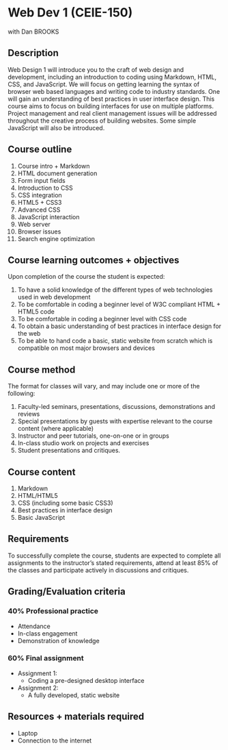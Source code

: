 # Web Dev 1 (CEIE-150)

with Dan BROOKS

## Description
Web Design 1 will introduce you to the craft of web design and development, including an introduction to coding using Markdown, HTML, CSS, and JavaScript. We will focus on getting learning the syntax of browser web based languages and writing code to industry standards. One will gain an understanding of best practices in user interface design. This course aims to focus on building interfaces for use on multiple platforms. Project management and real client management issues will be addressed throughout the creative process of building websites. Some simple JavaScript will also be introduced.

## Course outline
1. Course intro + Markdown
1. HTML document generation
1. Form input fields
1. Introduction to CSS
1. CSS integration
1. HTML5 + CSS3
1. Advanced CSS
1. JavaScript interaction
1. Web server
1. Browser issues
1. Search engine optimization

## Course learning outcomes + objectives
Upon completion of the course the student is expected:

1. To have a solid knowledge of the different types of web technologies used in web development
2. To be comfortable in coding a beginner level of W3C compliant HTML + HTML5 code
3. To be comfortable in coding a beginner level with CSS code
4. To obtain a basic understanding of best practices in interface design for the web
5. To be able to hand code a basic, static website from scratch which is compatible on most major browsers and devices

## Course method
The format for classes will vary, and may include one or more of the following:

1. Faculty-led seminars, presentations, discussions, demonstrations and reviews
2. Special presentations by guests with expertise relevant to the course content (where applicable)
3. Instructor and peer tutorials, one-on-one or in groups
4. In-class studio work on projects and exercises
5. Student presentations and critiques.

## Course content

1. Markdown
1. HTML/HTML5
2. CSS (including some basic CSS3)
3. Best practices in interface design
4. Basic JavaScript

## Requirements
To successfully complete the course, students are expected to complete all assignments to the instructor’s stated requirements, attend at least 85% of the classes and participate actively in discussions and critiques.

## Grading/Evaluation criteria
### 40% Professional practice
* Attendance
* In-class engagement
* Demonstration of knowledge

### 60% Final assignment
* Assignment 1:
  * Coding a pre-designed desktop interface
* Assignment 2:
  * A fully developed, static website

## Resources + materials required
* Laptop
* Connection to the internet
